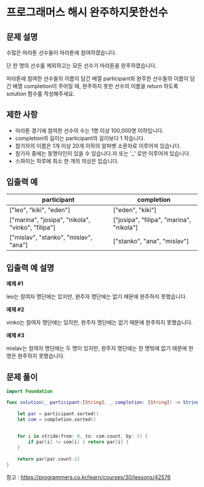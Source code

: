 # 프로그래머스 해시 완주하지못한선수

## 문제 설명
수많은 마라톤 선수들이 마라톤에 참여하였습니다. 

단 한 명의 선수를 제외하고는 모든 선수가 마라톤을 완주하였습니다.

마라톤에 참여한 선수들의 이름이 담긴 배열 participant와 완주한 선수들의 이름이 담긴 배열 completion이 주어질 때, 완주하지 못한 선수의 이름을 return 하도록 solution 함수를 작성해주세요.


## 제한 사항
- 마라톤 경기에 참여한 선수의 수는 1명 이상 100,000명 이하입니다.
- completion의 길이는 participant의 길이보다 1 작습니다.
- 참가자의 이름은 1개 이상 20개 이하의 알파벳 소문자로 이루어져 있습니다.
- 참가자 중에는 동명이인이 있을 수 있습니다.자 또는 '_' 로만 이루어져 있습니다.
- 스파이는 하루에 최소 한 개의 의상은 입습니다.

## 입출력 예
|  participant | completion  | 
|---| ---  |
|["leo", "kiki", "eden"]	|["eden", "kiki"]|	"leo"|
|["marina", "josipa", "nikola", "vinko", "filipa"]| ["josipa", "filipa", "marina", "nikola"]| "vinko"|
|["mislav", "stanko", "mislav", "ana"]|	["stanko", "ana", "mislav"]	|"mislav"

## 입출력 예 설명
**예제 #1**

leo는 참여자 명단에는 있지만, 완주자 명단에는 없기 때문에 완주하지 못했습니다.

**예제 #2**

vinko는 참여자 명단에는 있지만, 완주자 명단에는 없기 때문에 완주하지 못했습니다.

**예제 #3**

mislav는 참여자 명단에는 두 명이 있지만, 완주자 명단에는 한 명밖에 없기 때문에 한명은 완주하지 못했습니다.



## 문제 풀이
```Swift
import Foundation

func solution(_ participant:[String], _ completion: [String]) -> String{
        
    let par = participant.sorted()
    let com = completion.sorted()
   
    
    for i in stride(from: 0, to: com.count, by: 1) {
        if par[i] != com[i] { return par[i] }
    }
    
    return par[par.count-1]
}
```
참고 : <https://programmers.co.kr/learn/courses/30/lessons/42576>